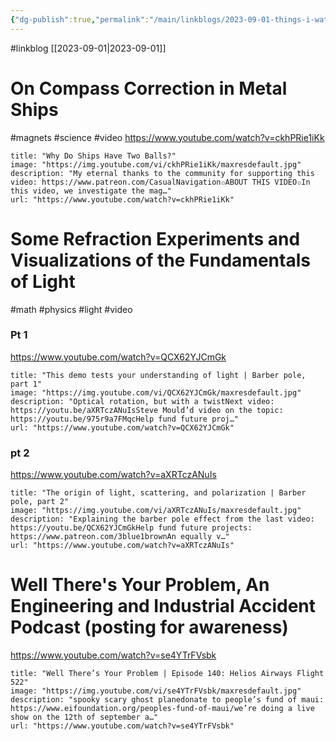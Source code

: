 ```yaml
---
{"dg-publish":true,"permalink":"/main/linkblogs/2023-09-01-things-i-watched-that-were-interesting-enough-to-share/","noteIcon":"","created":"2023-09-01T15:32:10.296-04:00","updated":"2023-10-06T22:50:53.064-04:00"}
---
```


#linkblog
[[2023-09-01\|2023-09-01]]

# On Compass Correction in Metal Ships
#magnets #science #video
https://www.youtube.com/watch?v=ckhPRie1iKk
```embed
title: "Why Do Ships Have Two Balls?"
image: "https://img.youtube.com/vi/ckhPRie1iKk/maxresdefault.jpg"
description: "My eternal thanks to the community for supporting this video: https://www.patreon.com/CasualNavigation✩ABOUT THIS VIDEO✩In this video, we investigate the mag…"
url: "https://www.youtube.com/watch?v=ckhPRie1iKk"
```

# Some Refraction Experiments and Visualizations of the Fundamentals of Light
#math #physics #light #video
### Pt 1
https://www.youtube.com/watch?v=QCX62YJCmGk
```embed
title: "This demo tests your understanding of light | Barber pole, part 1"
image: "https://img.youtube.com/vi/QCX62YJCmGk/maxresdefault.jpg"
description: "Optical rotation, but with a twistNext video: https://youtu.be/aXRTczANuIsSteve Mould’d video on the topic: https://youtu.be/975r9a7FMqcHelp fund future proj…"
url: "https://www.youtube.com/watch?v=QCX62YJCmGk"
```

### pt 2
https://www.youtube.com/watch?v=aXRTczANuIs
```embed
title: "The origin of light, scattering, and polarization | Barber pole, part 2"
image: "https://img.youtube.com/vi/aXRTczANuIs/maxresdefault.jpg"
description: "Explaining the barber pole effect from the last video: https://youtu.be/QCX62YJCmGkHelp fund future projects: https://www.patreon.com/3blue1brownAn equally v…"
url: "https://www.youtube.com/watch?v=aXRTczANuIs"
```




# Well There's Your Problem, An Engineering and Industrial Accident Podcast (posting for awareness)
https://www.youtube.com/watch?v=se4YTrFVsbk

```embed
title: "Well There’s Your Problem | Episode 140: Helios Airways Flight 522"
image: "https://img.youtube.com/vi/se4YTrFVsbk/maxresdefault.jpg"
description: "spooky scary ghost planedonate to people’s fund of maui: https://www.eifoundation.org/peoples-fund-of-maui/we’re doing a live show on the 12th of september a…"
url: "https://www.youtube.com/watch?v=se4YTrFVsbk"
```
